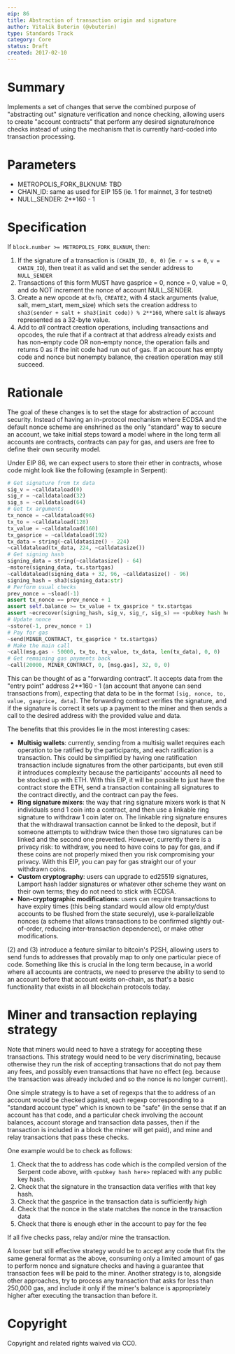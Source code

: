 ```yaml
---
eip: 86
title: Abstraction of transaction origin and signature
author: Vitalik Buterin (@vbuterin)
type: Standards Track
category: Core
status: Draft
created: 2017-02-10
---
```


# Summary

Implements a set of changes that serve the combined purpose of "abstracting out" signature verification and nonce checking, allowing users to create "account contracts" that perform any desired signature/nonce checks instead of using the mechanism that is currently hard-coded into transaction processing.

# Parameters

* METROPOLIS_FORK_BLKNUM: TBD
* CHAIN_ID: same as used for EIP 155 (ie. 1 for mainnet, 3 for testnet)
* NULL_SENDER: 2**160 - 1

# Specification

If `block.number >= METROPOLIS_FORK_BLKNUM`, then:
1. If the signature of a transaction is `(CHAIN_ID, 0, 0)` (ie. `r = s = 0`, `v = CHAIN_ID`), then treat it as valid and set the sender address to `NULL_SENDER`
2. Transactions of this form MUST have gasprice = 0, nonce = 0, value = 0, and do NOT increment the nonce of account NULL_SENDER.
3. Create a new opcode at `0xfb`, `CREATE2`, with 4 stack arguments (value, salt, mem_start, mem_size) which sets the creation address to `sha3(sender + salt + sha3(init code)) % 2**160`, where `salt` is always represented as a 32-byte value.
4. Add to _all_ contract creation operations, including transactions and opcodes, the rule that if a contract at that address already exists and has non-empty code OR non-empty nonce, the operation fails and returns 0 as if the init code had run out of gas. If an account has empty code and nonce but nonempty balance, the creation operation may still succeed.

# Rationale

The goal of these changes is to set the stage for abstraction of account security. Instead of having an in-protocol mechanism where ECDSA and the default nonce scheme are enshrined as the only "standard" way to secure an account, we take initial steps toward a model where in the long term all accounts are contracts, contracts can pay for gas, and users are free to define their own security model.

Under EIP 86, we can expect users to store their ether in contracts, whose code might look like the following (example in Serpent):

```python
# Get signature from tx data
sig_v = ~calldataload(0)
sig_r = ~calldataload(32)
sig_s = ~calldataload(64)
# Get tx arguments
tx_nonce = ~calldataload(96)
tx_to = ~calldataload(128)
tx_value = ~calldataload(160)
tx_gasprice = ~calldataload(192)
tx_data = string(~calldatasize() - 224)
~calldataload(tx_data, 224, ~calldatasize())
# Get signing hash
signing_data = string(~calldatasize() - 64)
~mstore(signing_data, tx.startgas)
~calldataload(signing_data + 32, 96, ~calldatasize() - 96)
signing_hash = sha3(signing_data:str)
# Perform usual checks
prev_nonce = ~sload(-1)
assert tx_nonce == prev_nonce + 1
assert self.balance >= tx_value + tx_gasprice * tx.startgas
assert ~ecrecover(signing_hash, sig_v, sig_r, sig_s) == <pubkey hash here>
# Update nonce
~sstore(-1, prev_nonce + 1)
# Pay for gas
~send(MINER_CONTRACT, tx_gasprice * tx.startgas)
# Make the main call
~call(msg.gas - 50000, tx_to, tx_value, tx_data, len(tx_data), 0, 0)
# Get remaining gas payments back
~call(20000, MINER_CONTRACT, 0, [msg.gas], 32, 0, 0)
```

This can be thought of as a "forwarding contract". It accepts data from the "entry point" address 2**160 - 1 (an account that anyone can send transactions from), expecting that data to be in the format `[sig, nonce, to, value, gasprice, data]`. The forwarding contract verifies the signature, and if the signature is correct it sets up a payment to the miner and then sends a call to the desired address with the provided value and data.

The benefits that this provides lie in the most interesting cases:

- **Multisig wallets**: currently, sending from a multisig wallet requires each operation to be ratified by the participants, and each ratification is a transaction. This could be simplified by having one ratification transaction include signatures from the other participants, but even still it introduces complexity because the participants' accounts all need to be stocked up with ETH. With this EIP, it will be possible to just have the contract store the ETH, send a transaction containing all signatures to the contract directly, and the contract can pay the fees.
- **Ring signature mixers**: the way that ring signature mixers work is that N individuals send 1 coin into a contract, and then use a linkable ring signature to withdraw 1 coin later on. The linkable ring signature ensures that the withdrawal transaction cannot be linked to the deposit, but if someone attempts to withdraw twice then those two signatures can be linked and the second one prevented. However, currently there is a privacy risk: to withdraw, you need to have coins to pay for gas, and if these coins are not properly mixed then you risk compromising your privacy. With this EIP, you can pay for gas straight our of your withdrawn coins.
- **Custom cryptography**: users can upgrade to ed25519 signatures, Lamport hash ladder signatures or whatever other scheme they want on their own terms; they do not need to stick with ECDSA.
- **Non-cryptographic modifications**: users can require transactions to have expiry times (this being standard would allow old empty/dust accounts to be flushed from the state securely), use k-parallelizable nonces (a scheme that allows transactions to be confirmed slightly out-of-order, reducing inter-transaction dependence), or make other modifications.

(2) and (3) introduce a feature similar to bitcoin's P2SH, allowing users to send funds to addresses that provably map to only one particular piece of code. Something like this is crucial in the long term because, in a world where all accounts are contracts, we need to preserve the ability to send to an account before that account exists on-chain, as that's a basic functionality that exists in all blockchain protocols today.

# Miner and transaction replaying strategy

Note that miners would need to have a strategy for accepting these transactions. This strategy would need to be very discriminating, because otherwise they run the risk of accepting transactions that do not pay them any fees, and possibly even transactions that have no effect (eg. because the transaction was already included and so the nonce is no longer current).

One simple strategy is to have a set of regexps that the to address of an account would be checked against, each regexp corresponding to a "standard account type" which is known to be "safe" (in the sense that if an account has that code, and a particular check involving the account balances, account storage and transaction data passes, then if the transaction is included in a block the miner will get paid), and mine and relay transactions that pass these checks.

One example would be to check as follows:

1. Check that the to address has code which is the compiled version of the Serpent code above, with `<pubkey hash here>` replaced with any public key hash.
2. Check that the signature in the transaction data verifies with that key hash.
3. Check that the gasprice in the transaction data is sufficiently high
4. Check that the nonce in the state matches the nonce in the transaction data
5. Check that there is enough ether in the account to pay for the fee

If all five checks pass, relay and/or mine the transaction.

A looser but still effective strategy would be to accept any code that fits the same general format as the above, consuming only a limited amount of gas to perform nonce and signature checks and having a guarantee that transaction fees will be paid to the miner. Another strategy is to, alongside other approaches, try to process any transaction that asks for less than 250,000 gas, and include it only if the miner's balance is appropriately higher after executing the transaction than before it.

# Copyright

Copyright and related rights waived via CC0.
